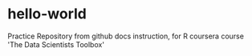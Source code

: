 # hello-world
Practice Repository from github docs instruction, for R coursera course 'The Data Scientists Toolbox'
